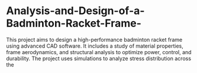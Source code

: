 # Analysis-and-Design-of-a-Badminton-Racket-Frame-
This project aims to design a high-performance badminton racket frame using advanced CAD software. It includes a study of material properties, frame aerodynamics, and structural analysis to optimize power, control, and durability. The project uses simulations to analyze stress distribution across the 

